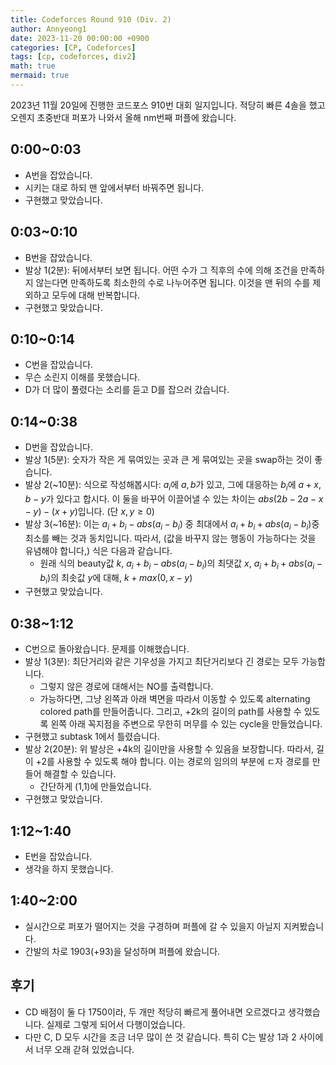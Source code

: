 ```yaml
---
title: Codeforces Round 910 (Div. 2)
author: Annyeong1
date: 2023-11-20 00:00:00 +0900
categories: [CP, Codeforces]
tags: [cp, codeforces, div2]
math: true
mermaid: true
---
```

2023년 11월 20일에 진행한 코드포스 910번 대회 일지입니다. 적당히 빠른 4솔을 했고 오렌지 초중반대 퍼포가 나와서 올해 nm번째 퍼플에 왔습니다.

## 0:00~0:03
- A번을 잡았습니다.
- 시키는 대로 하되 맨 앞에서부터 바꿔주면 됩니다.
- 구현했고 맞았습니다.

## 0:03~0:10
- B번을 잡았습니다.
- 발상 1(2분): 뒤에서부터 보면 됩니다. 어떤 수가 그 직후의 수에 의해 조건을 만족하지 않는다면 만족하도록 최소한의 수로 나누어주면 됩니다. 이것을 맨 뒤의 수를 제외하고 모두에 대해 반복합니다.
- 구현했고 맞았습니다.

## 0:10~0:14
- C번을 잡았습니다.
- 무슨 소린지 이해를 못했습니다.
- D가 더 많이 풀렸다는 소리를 듣고 D를 잡으러 갔습니다.

## 0:14~0:38
- D번을 잡았습니다.
- 발상 1(5분): 숫자가 작은 게 묶여있는 곳과 큰 게 묶여있는 곳을 swap하는 것이 좋습니다. 
- 발상 2(~10분): 식으로 작성해봅시다: $a_i$에 $a, b$가 있고, 그에 대응하는 $b_i$에 $a+x,b-y$가 있다고 합시다. 이 둘을 바꾸어 이끌어낼 수 있는 차이는 $abs(2b-2a-x-y) - (x+y)$입니다. (단 $x,y \geq 0$)
- 발상 3(~16분): 이는 $a_i+b_i-abs(a_i-b_i)$ 중 최대에서 $a_i+b_i+abs(a_i-b_i)$중 최소를 빼는 것과 동치입니다. 따라서, (값을 바꾸지 않는 행동이 가능하다는 것을 유념해야 합니다,) 식은 다음과 같습니다.
	- 원래 식의 beauty값 $k$, $a_i+b_i-abs(a_i-b_i)$의 최댓값 $x$, $a_i+b_i+abs(a_i-b_i)$의 최솟값 $y$에 대해, $k+max(0,x-y)$
- 구현했고 맞았습니다.

## 0:38~1:12
- C번으로 돌아왔습니다. 문제를 이해했습니다.
- 발상 1(3분): 최단거리와 같은 기우성을 가지고 최단거리보다 긴 경로는 모두 가능합니다. 
	- 그렇지 않은 경로에 대해서는 NO를 출력합니다.
	- 가능하다면, 그냥 왼쪽과 아래 벽면을 따라서 이동할 수 있도록 alternating colored path를 만들어줍니다. 그리고, +2k의 길이의 path를 사용할 수 있도록 왼쪽 아래 꼭지점을 주변으로 무한히 머무를 수 있는 cycle을 만들었습니다.
- 구현했고 subtask 1에서 틀렸습니다.
- 발상 2(20분): 위 발상은 +4k의 길이만을 사용할 수 있음을 보장합니다. 따라서, 길이 +2를 사용할 수 있도록 해야 합니다. 이는 경로의 임의의 부분에 ㄷ자 경로를 만들어 해결할 수 있습니다.
	- 간단하게 (1,1)에 만들었습니다.
- 구현했고 맞았습니다.

## 1:12~1:40
- E번을 잡았습니다.
- 생각을 하지 못했습니다.

## 1:40~2:00
- 실시간으로 퍼포가 떨어지는 것을 구경하며 퍼플에 갈 수 있을지 아닐지 지켜봤습니다.
- 간발의 차로 1903(+93)을 달성하며 퍼플에 왔습니다.

## 후기
- CD 배점이 둘 다 1750이라, 두 개만 적당히 빠르게 풀어내면 오르겠다고 생각했습니다. 실제로 그렇게 되어서 다행이었습니다.
- 다만 C, D 모두 시간을 조금 너무 많이 쓴 것 같습니다. 특히 C는 발상 1과 2 사이에서 너무 오래 갇혀 있었습니다.
